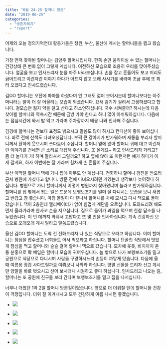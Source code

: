 ```yaml
---
title: "6월 24-25 할머니 방문"
date: "2019-06-25"
categories: 
  - "생존자복지"
  - "report"
---
```


어제와 오늘 정의기억연대 활동가들은 창원, 부산, 울산에 계시는 할머니들을 뵙고 왔습니다.

가장 먼저 찾아뵌 할머니는 김양주 할머니입니다. 한쪽 손만 움직이실 수 있는 할머니는 건강상태 큰 변화 없이 그렇게 계십니다. 여전하신 모습으로 조용히 우리를 맞아주셨습니다. 얼굴을 보고 인사드리자 눈을 마주 바라보십니다. 손을 잡고 흔들어도 보고 머리도 긁어드리고 이런저런 이야기 하다가 아프지 않고 오래 사시기를 바라며 조금 후에 또 뵈러 오겠다고 인사드렸습니다.

김OO 할머니는 오전에 파마를 하셨다며 안 그래도 젊어 보이시는데 할머니보다는 아주머니라는 말이 더 잘 어울리는 모습이 되셨습니다. 요새 감기가 걸려서 고생하셨다고 합니다. 겉모습만 젊지 약을 달고 산다고 하소연하십니다. 국수 시켜줄까? 하시는데 다음 찾아뵐 할머니와 약속시간 때문에 금방 가야 한다고 하니 많이 아쉬워하십니다. 다음에는 점심시간에 와서 밥 먹고 가라며 주차장까지 배웅 나와 인사해 주십니다.

김경애 할머니는 전보다 표정도 밝으시고 말씀도 많이 하시고 컨디션이 좋아 보이십니다. 바로 전에 산책도 다녀오셨답니다. 부쩍 큰 강아지가 반가워하며 재롱을 부리자 할머니께서 환하게 웃으시며 쓰다듬어 주십니다. 할머니 옆에 앉아 할머니 귀에 대고 이런저런 이야기를 건네면 큰 소리로 대답해 주십니다. 또 올게요~ 하고 인사드리자 가려고? 좀 더 놀다가 가! 하며 말리셔서 그럴까요? 하고 옆에 앉아 또 이런저런 얘기 하다가 이제 갈게요, 하자 이번에는 잘 가라며 힘차게 손 흔들어 주십니다.

부산 이막달 할머니 댁에 가니 집에 아무도 안 계십니다. 전화하니 할머니 검진을 받으러 근처 병원에 가셨다고 합니다. 방문 전에 다녀오시려던 거였는데 생각보다 늦어졌다 하십니다. 병원으로 가니 할머니께서 어떻게 병원까지 찾아왔냐며 놀라고 반가워하십니다. 할머니를 집 밖에서 뵙는 일은 드문데 보행보조기를 밀며 잘 다니시는 모습을 보니 새롭고 반갑고 참 좋습니다. 마침 볼일이 다 끝나서 할머니를 차에 모시고 다시 댁으로 돌아갔습니다. 댁이 2층인데 엘리베이터가 없어 힘겹게 계단을 오르십니다. 도와드리려 해도 먼저 올라가라며 한사코 손을 저으십니다. 집으로 들어가 과일을 먹으며 한참 담소를 나누었습니다. 이 먼 데까지 와줘서 고맙다고 또 몇 번을 인사하십니다. 계속 건강하신 모습으로 오래오래 계셔 달라고 말씀드렸습니다.

울산 김OO 할머니는 도착 전 전화드리자 나 있는 식당으로 오라고 하십니다. 이미 할머니는 점심을 잡수셨고 너희들도 어서 먹으라고 하십니다. 할머니 단골집 식당에서 맛있게 점심을 먹고 할머니와 슬슬 걸어 할머니 댁으로 갔습니다. 모자에 웃옷, 바지까지 온통 분홍으로 쫙 빼입은 할머니 모습이 귀여우십니다. 늘 밖으로 나가 보행보조기를 밀고 공원으로 식당으로 다니시며 사람들 구경하시느라 손등이 까맣게 탔습니다. 다음에 올 때 여름용 장갑 사다드릴까요 여쭤보니 사와라 하십니다. 양말 선물을 드리자 신고 계시던 양말을 바로 벗으시고 신어 보시더니 시원하고 좋다 하십니다. 인사드리고 나오는 길, 할머니는 또 공원에 친구들 보러 간다며 보행보조기를 밀고 집을 나서십니다.

너무나 더웠던 1박 2일 할머니 방문길이었습니다. 앞으로 더 더워질 텐데 할머니들 건강이 걱정입니다. 더위 잘 이겨내시고 모두 건강하게 여름 나시면 좋겠습니다.

- ![](http://womenandwar.net/kr/wp-content/uploads/2019/06/photo_2019-06-25_21-25-15-768x1024.jpg)
    
- ![](http://womenandwar.net/kr/wp-content/uploads/2019/06/photo_2019-06-25_21-25-27-768x1024.jpg)
    
- ![](http://womenandwar.net/kr/wp-content/uploads/2019/06/photo_2019-06-25_21-25-31-768x1024.jpg)
    
- ![](http://womenandwar.net/kr/wp-content/uploads/2019/06/photo_2019-06-25_21-25-35-1024x768.jpg)
    
- ![](http://womenandwar.net/kr/wp-content/uploads/2019/06/사본-photo_2019-06-25_21-25-45.jpg)
